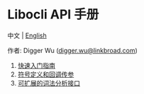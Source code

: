 # Libocli API 手册

中文 | [English](README.md)
<br>

作者: Digger Wu (digger.wu@linkbroad.com)

1. [快速入门指南](Quick%20Start%20Guide.zh_CN.md)
2. [符号定义和回调传参](Symbol%20Definition.zh_CN.md)
3. [可扩展的词法分析接口](Lexical%20Parsing.zh_CN.md)
